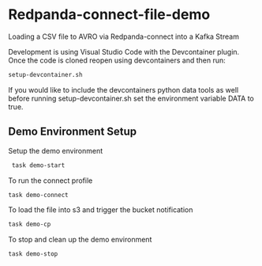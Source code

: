 # Redpanda-connect-file-demo

Loading a CSV file to AVRO via Redpanda-connect into a Kafka Stream

Development is using Visual Studio Code with the Devcontainer plugin. Once the code is cloned reopen using devcontainers and then run:

```zsh
setup-devcontainer.sh
```

If you would like to include the devcontainers python data tools as well before running setup-devcontainer.sh set the environment variable DATA to true.

## Demo Environment Setup

Setup the demo environment

```zsh
 task demo-start
```

To run the connect profile

```zsh
task demo-connect
```

To load the file into s3 and trigger the bucket notification

```zsh
task demo-cp
```

To stop and clean up the demo environment

```zsh
task demo-stop
```
